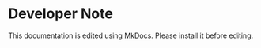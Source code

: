 # Developer Note

This documentation is edited using [MkDocs](https://www.mkdocs.org/). Please install it before editing.